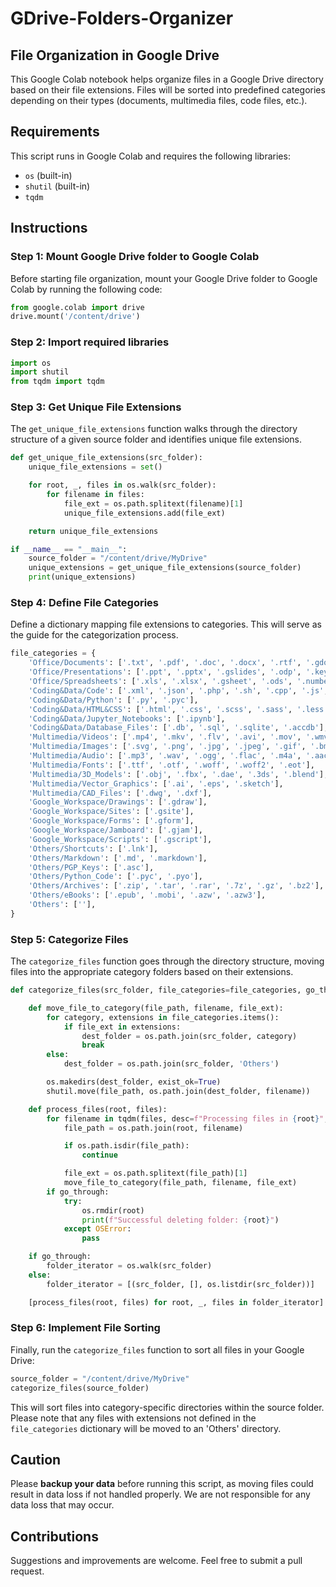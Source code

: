 # GDrive-Folders-Organizer

## File Organization in Google Drive
This Google Colab notebook helps organize files in a Google Drive directory based on their file extensions. Files will be sorted into predefined categories depending on their types (documents, multimedia files, code files, etc.).

## Requirements
This script runs in Google Colab and requires the following libraries:
- `os` (built-in)
- `shutil` (built-in)
- `tqdm`

## Instructions
### Step 1: Mount Google Drive folder to Google Colab
Before starting file organization, mount your Google Drive folder to Google Colab by running the following code:

```python
from google.colab import drive
drive.mount('/content/drive')
```

### Step 2: Import required libraries
```python
import os
import shutil
from tqdm import tqdm
```

### Step 3: Get Unique File Extensions
The `get_unique_file_extensions` function walks through the directory structure of a given source folder and identifies unique file extensions.

```python
def get_unique_file_extensions(src_folder):
    unique_file_extensions = set()

    for root, _, files in os.walk(src_folder):
        for filename in files:
            file_ext = os.path.splitext(filename)[1]
            unique_file_extensions.add(file_ext)

    return unique_file_extensions

if __name__ == "__main__":
    source_folder = "/content/drive/MyDrive"
    unique_extensions = get_unique_file_extensions(source_folder)
    print(unique_extensions)
```

### Step 4: Define File Categories
Define a dictionary mapping file extensions to categories. This will serve as the guide for the categorization process.

```python
file_categories = {
    'Office/Documents': ['.txt', '.pdf', '.doc', '.docx', '.rtf', '.gdoc', '.odt'],
    'Office/Presentations': ['.ppt', '.pptx', '.gslides', '.odp', '.key'],
    'Office/Spreadsheets': ['.xls', '.xlsx', '.gsheet', '.ods', '.numbers', '.csv'],
    'Coding&Data/Code': ['.xml', '.json', '.php', '.sh', '.cpp', '.js', '.pde', '.java', '.cs', '.c', '.h', '.go', '.rb', '.pl', '.swift', '.ts'],
    'Coding&Data/Python': ['.py', '.pyc'],
    'Coding&Data/HTML&CSS': ['.html', '.css', '.scss', '.sass', '.less'],
    'Coding&Data/Jupyter_Notebooks': ['.ipynb'],
    'Coding&Data/Database_Files': ['.db', '.sql', '.sqlite', '.accdb'],
    'Multimedia/Videos': ['.mp4', '.mkv', '.flv', '.avi', '.mov', '.wmv'],
    'Multimedia/Images': ['.svg', '.png', '.jpg', '.jpeg', '.gif', '.bmp', '.ico', '.tiff', '.webp'],
    'Multimedia/Audio': ['.mp3', '.wav', '.ogg', '.flac', '.m4a', '.aac'],
    'Multimedia/Fonts': ['.ttf', '.otf', '.woff', '.woff2', '.eot'],
    'Multimedia/3D_Models': ['.obj', '.fbx', '.dae', '.3ds', '.blend'],
    'Multimedia/Vector_Graphics': ['.ai', '.eps', '.sketch'],
    'Multimedia/CAD_Files': ['.dwg', '.dxf'],
    'Google_Workspace/Drawings': ['.gdraw'],
    'Google_Workspace/Sites': ['.gsite'],
    'Google_Workspace/Forms': ['.gform'],
    'Google_Workspace/Jamboard': ['.gjam'],
    'Google_Workspace/Scripts': ['.gscript'],
    'Others/Shortcuts': ['.lnk'],
    'Others/Markdown': ['.md', '.markdown'],
    'Others/PGP_Keys': ['.asc'],
    'Others/Python_Code': ['.pyc', '.pyo'],
    'Others/Archives': ['.zip', '.tar', '.rar', '.7z', '.gz', '.bz2'],
    'Others/eBooks': ['.epub', '.mobi', '.azw', '.azw3'],
    'Others': [''],
}
```

### Step 5: Categorize Files
The `categorize_files` function goes through the directory structure, moving files into the appropriate category folders based on their extensions.

```python
def categorize_files(src_folder, file_categories=file_categories, go_through=True):

    def move_file_to_category(file_path, filename, file_ext):
        for category, extensions in file_categories.items():
            if file_ext in extensions:
                dest_folder = os.path.join(src_folder, category)
                break
        else:
            dest_folder = os.path.join(src_folder, 'Others')

        os.makedirs(dest_folder, exist_ok=True)
        shutil.move(file_path, os.path.join(dest_folder, filename))

    def process_files(root, files):
        for filename in tqdm(files, desc=f"Processing files in {root}", unit="file"):
            file_path = os.path.join(root, filename)

            if os.path.isdir(file_path):
                continue

            file_ext = os.path.splitext(file_path)[1]
            move_file_to_category(file_path, filename, file_ext)
        if go_through:
            try:
                os.rmdir(root)
                print(f"Successful deleting folder: {root}")
            except OSError:
                pass

    if go_through:
        folder_iterator = os.walk(src_folder)
    else:
        folder_iterator = [(src_folder, [], os.listdir(src_folder))]

    [process_files(root, files) for root, _, files in folder_iterator]
```

### Step 6: Implement File Sorting
Finally, run the `categorize_files` function to sort all files in your Google Drive:

```python
source_folder = "/content/drive/MyDrive"
categorize_files(source_folder)
```

This will sort files into category-specific directories within the source folder. Please note that any files with extensions not defined in the `file_categories` dictionary will be moved to an 'Others' directory.

## Caution
Please **backup your data** before running this script, as moving files could result in data loss if not handled properly. We are not responsible for any data loss that may occur.

## Contributions
Suggestions and improvements are welcome. Feel free to submit a pull request.

